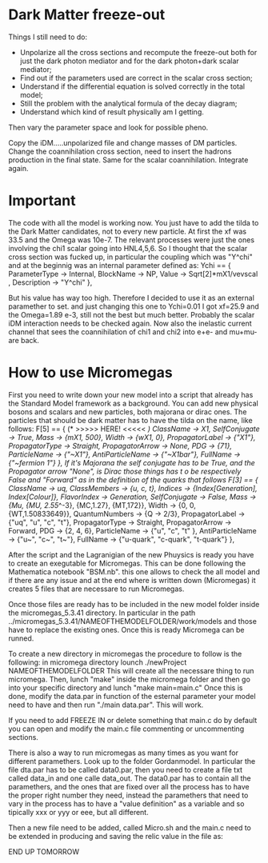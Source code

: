 # Dark Matter freeze-out

Things I still need to do:
- Unpolarize all the cross sections and recompute the freeze-out both for just the dark photon mediator and for the dark photon+dark scalar mediator;
- Find out if the parameters used are correct in the scalar cross section;
- Understand if the differential equation is solved correctly in the total model;
- Still the problem with the analytical formula of the decay diagram;
- Understand which kind of result physically am I getting.

Then vary the parameter space and look for possible pheno.

Copy the iDM.....unpolarized file and change masses of DM particles. Change the coannihilation cross section, need to insert the hadrons production in the final state. Same for the scalar coannihilation. Integrate again.




# Important
The code with all the model is working now. You just have to add the tilda to the Dark Matter candidates, not to every new particle.
At first the xf was 33.5 and the Omega was 10e-7. The relevant processes were just the ones involving the chi1 scalar going into HNL4,5,6. 
So I thought that the scalar cross section was fucked up, in particular the coupling which was "Y^chi" and at the beginnig was an internal parameter defined as:
 Ychi == {
    ParameterType    -> Internal, 
    BlockName        -> NP,
    Value            -> Sqrt[2]*mX1/vevscal ,
    Description      -> "Y^chi"
  }, 
  
But his value has way too high. Therefore I decided to use it as an external paramether to set. and just changing this one to Ychi=0.01 I got xf=25.9 and the Omega=1.89 e-3, still not the best but much better.
Probably the scalar iDM interaction needs to be checked again. Now also the inelastic current channel that sees the coannihilation of chi1 and chi2 into e+e- and mu+mu- are back.




# How to use Micromegas
First you need to write down your new model into a script that already has the Standard Model framework as a background. You can add new physical bosons and scalars and new particles, both majorana or dirac ones. The particles that should be dark matter has to have the tilda on the name, like follows:
  F[5] == {                                                                       (*   >>>>>   HERE!   <<<<<   *)
    ClassName        -> X1,
    SelfConjugate    -> True,
    Mass             -> {mX1, 500},
    Width            -> {wX1, 0},
    PropagatorLabel  -> {"X1"},
    PropagatorType   -> Straight,
    PropagatorArrow  -> None,
    PDG              -> {71},
    ParticleName     -> {"~X1"},
    AntiParticleName -> {"~X1bar"},
    FullName         -> {"~fermion 1"}
  }, 
  If it's Majorana the self conjugate has to be True, and the Propagator arrow "None", is Dirac those things has t o be respectively False and "Forward" as in the definition of the quarks that follows
    F[3] == {
    ClassName        -> uq,
    ClassMembers     -> {u, c, t},
    Indices          -> {Index[Generation], Index[Colour]},
    FlavorIndex      -> Generation,
    SelfConjugate    -> False,
    Mass             -> {Mu, {MU, 2.55*^-3}, {MC,1.27}, {MT,172}},
    Width            -> {0, 0, {WT,1.50833649}},
    QuantumNumbers   -> {Q -> 2/3},
    PropagatorLabel  -> {"uq", "u", "c", "t"},
    PropagatorType   -> Straight,
    PropagatorArrow  -> Forward,
    PDG              -> {2, 4, 6}, 
    ParticleName     -> {"u",  "c",  "t" },
    AntiParticleName -> {"u~", "c~", "t~"},
    FullName         -> {"u-quark", "c-quark", "t-quark"}
  },
  
  After the script and the Lagranigian of the new Phuysics is ready you have to create an exegutable for Micromegas. This can be done following the Mathematica notebook "BSM.nb". this one allows to check the all model and if there are any issue and at the end where is written down (Micromegas) it creates 5 files that are necessare to run Micromegas. 
  
Once those files are ready has to be included in the new model folder inside the micromegas_5.3.41 directory. In particular in the path ../micromegas_5.3.41/NAMEOFTHEMODELFOLDER/work/models and those have to replace the existing ones. Once this is ready Micromega can be runned.

To create a new directory in micromegas the procedure to follow is the following:
in micromega directory lounch ./newProject NAMEOFTHEMODELFOLDER
This will create all the necessare thing to run micromega.
Then, lunch "make" inside the micromega folder and then go into your specific directory and lunch "make main=main.c"
Once this is done, modify the data.par in function of the esternal parameter your model need to have and then run "./main data.par". This will work.

If you need to add FREEZE IN or delete something that main.c do by default you can open and modify the main.c file commenting or uncommenting sections.

There is also a way to run micromegas as many times as you want for different paramethers. Look up to the folder Gordanmodel. In particular the file dta.par has to be called data0.par, then you need to create a file txt called data_in and one calle data_out. The data0.par has to contain all the paramethers, and the ones that are fixed over all the process has to have the proper right number they need, instead the paramethers that need to vary in the process has to have a "value definition" as a variable and so tipically xxx or yyy or eee, but all different.

Then a new file need to be added, called Micro.sh and the main.c need to be extended in producing and saving the relic value in the file as:

END UP TOMORROW
